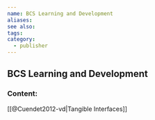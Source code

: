 ```yaml
---
name: BCS Learning and Development
aliases:
see also:
tags:
category:
  - publisher
---
```


## BCS Learning and Development

### Content:
[[@Cuendet2012-vd|Tangible Interfaces]]